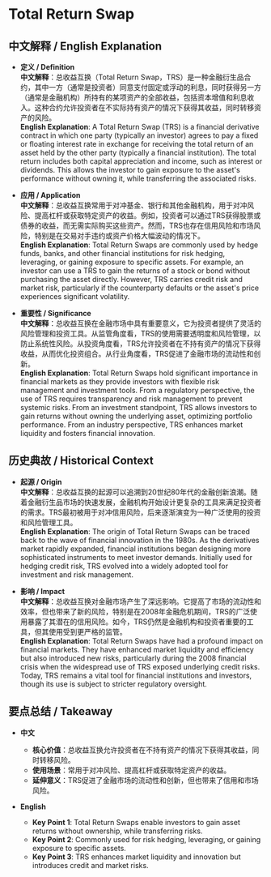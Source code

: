 # Total Return Swap

## 中文解释 / English Explanation

* **定义 / Definition**  
  **中文解释**：总收益互换（Total Return Swap，TRS）是一种金融衍生品合约，其中一方（通常是投资者）同意支付固定或浮动的利息，同时获得另一方（通常是金融机构）所持有的某项资产的全部收益，包括资本增值和利息收入。这种合约允许投资者在不实际持有资产的情况下获得其收益，同时转移资产的风险。  
  **English Explanation**: A Total Return Swap (TRS) is a financial derivative contract in which one party (typically an investor) agrees to pay a fixed or floating interest rate in exchange for receiving the total return of an asset held by the other party (typically a financial institution). The total return includes both capital appreciation and income, such as interest or dividends. This allows the investor to gain exposure to the asset's performance without owning it, while transferring the associated risks.

* **应用 / Application**  
  **中文解释**：总收益互换常用于对冲基金、银行和其他金融机构，用于对冲风险、提高杠杆或获取特定资产的收益。例如，投资者可以通过TRS获得股票或债券的收益，而无需实际购买这些资产。然而，TRS也存在信用风险和市场风险，特别是在交易对手违约或资产价格大幅波动的情况下。  
  **English Explanation**: Total Return Swaps are commonly used by hedge funds, banks, and other financial institutions for risk hedging, leveraging, or gaining exposure to specific assets. For example, an investor can use a TRS to gain the returns of a stock or bond without purchasing the asset directly. However, TRS carries credit risk and market risk, particularly if the counterparty defaults or the asset's price experiences significant volatility.

* **重要性 / Significance**  
  **中文解释**：总收益互换在金融市场中具有重要意义，它为投资者提供了灵活的风险管理和投资工具。从监管角度看，TRS的使用需要透明度和风险管理，以防止系统性风险。从投资角度看，TRS允许投资者在不持有资产的情况下获得收益，从而优化投资组合。从行业角度看，TRS促进了金融市场的流动性和创新。  
  **English Explanation**: Total Return Swaps hold significant importance in financial markets as they provide investors with flexible risk management and investment tools. From a regulatory perspective, the use of TRS requires transparency and risk management to prevent systemic risks. From an investment standpoint, TRS allows investors to gain returns without owning the underlying asset, optimizing portfolio performance. From an industry perspective, TRS enhances market liquidity and fosters financial innovation.

## 历史典故 / Historical Context

* **起源 / Origin**  
  **中文解释**：总收益互换的起源可以追溯到20世纪80年代的金融创新浪潮。随着金融衍生品市场的快速发展，金融机构开始设计更复杂的工具来满足投资者的需求。TRS最初被用于对冲信用风险，后来逐渐演变为一种广泛使用的投资和风险管理工具。  
  **English Explanation**: The origin of Total Return Swaps can be traced back to the wave of financial innovation in the 1980s. As the derivatives market rapidly expanded, financial institutions began designing more sophisticated instruments to meet investor demands. Initially used for hedging credit risk, TRS evolved into a widely adopted tool for investment and risk management.

* **影响 / Impact**  
  **中文解释**：总收益互换对金融市场产生了深远影响。它提高了市场的流动性和效率，但也带来了新的风险，特别是在2008年金融危机期间，TRS的广泛使用暴露了其潜在的信用风险。如今，TRS仍然是金融机构和投资者重要的工具，但其使用受到更严格的监管。  
  **English Explanation**: Total Return Swaps have had a profound impact on financial markets. They have enhanced market liquidity and efficiency but also introduced new risks, particularly during the 2008 financial crisis when the widespread use of TRS exposed underlying credit risks. Today, TRS remains a vital tool for financial institutions and investors, though its use is subject to stricter regulatory oversight.

## 要点总结 / Takeaway

* **中文**  
  - **核心价值**：总收益互换允许投资者在不持有资产的情况下获得其收益，同时转移风险。  
  - **使用场景**：常用于对冲风险、提高杠杆或获取特定资产的收益。  
  - **延伸意义**：TRS促进了金融市场的流动性和创新，但也带来了信用和市场风险。

* **English**  
  - **Key Point 1**: Total Return Swaps enable investors to gain asset returns without ownership, while transferring risks.  
  - **Key Point 2**: Commonly used for risk hedging, leveraging, or gaining exposure to specific assets.  
  - **Key Point 3**: TRS enhances market liquidity and innovation but introduces credit and market risks.